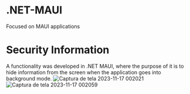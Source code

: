 # .NET-MAUI
Focused on MAUI applications


 # Security Information

A functionality was developed in .NET MAUI, where the purpose of it is to hide information from the screen when the application goes into background mode.
![Captura de tela 2023-11-17 002021](https://github.com/AlejandroSimao/.NET-MAUI/assets/105662583/3c7e2914-d9b9-4086-a226-4eb0e1630928)
![Captura de tela 2023-11-17 002059](https://github.com/AlejandroSimao/.NET-MAUI/assets/105662583/654a9e9f-f183-4b21-94b1-6225bd8a210c)

